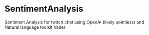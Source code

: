 # SentimentAnalysis
 Sentiment Analysis for twitch chat using OpenAI (likely pointless) and Natural language toolkit Vader
